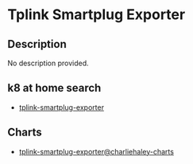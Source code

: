 # Tplink Smartplug Exporter

## Description

No description provided.

## k8 at home search

- [tplink-smartplug-exporter](https://nanne.dev/k8s-at-home-search/#/tplink-smartplug-exporter)

## Charts

- [tplink-smartplug-exporter@charliehaley-charts](https://charts.charliehaley.dev/)

